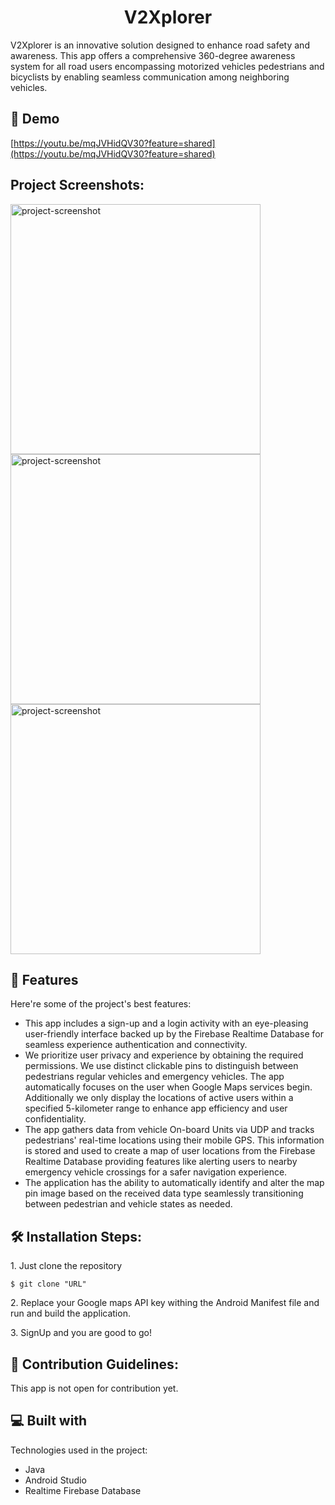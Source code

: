 <h1 align="center" id="title">V2Xplorer</h1>

<p id="description">V2Xplorer is an innovative solution designed to enhance road safety and awareness. This app offers a comprehensive 360-degree awareness system for all road users encompassing motorized vehicles pedestrians and bicyclists by enabling seamless communication among neighboring vehicles.</p>

<h2>🚀 Demo</h2>

[https://youtu.be/mqJVHidQV30?feature=shared](https://youtu.be/mqJVHidQV30?feature=shared)

<h2>Project Screenshots:</h2>

<img src="https://drive.google.com/file/d/1UbN37b2hW7rr2ljzpntuIP6TbLb5oz9B/view?usp=sharing" alt="project-screenshot" width="400" height="400/">

<img src="https://drive.google.com/file/d/1ijymQrbUZkxpJKNsBEnCTNKsckhnU0rx/view?usp=sharing" alt="project-screenshot" width="400" height="400/">

<img src="https://drive.google.com/file/d/1UPbasMLH_oIzbykWIyL-YhhBkTgZbvJf/view?usp=sharing" alt="project-screenshot" width="400" height="400/">

  
  
<h2>🧐 Features</h2>

Here're some of the project's best features:

*   This app includes a sign-up and a login activity with an eye-pleasing user-friendly interface backed up by the Firebase Realtime Database for seamless experience authentication and connectivity.
*   We prioritize user privacy and experience by obtaining the required permissions. We use distinct clickable pins to distinguish between pedestrians regular vehicles and emergency vehicles. The app automatically focuses on the user when Google Maps services begin. Additionally we only display the locations of active users within a specified 5-kilometer range to enhance app efficiency and user confidentiality.
*   The app gathers data from vehicle On-board Units via UDP and tracks pedestrians' real-time locations using their mobile GPS. This information is stored and used to create a map of user locations from the Firebase Realtime Database providing features like alerting users to nearby emergency vehicle crossings for a safer navigation experience.
*   The application has the ability to automatically identify and alter the map pin image based on the received data type seamlessly transitioning between pedestrian and vehicle states as needed.

<h2>🛠️ Installation Steps:</h2>

<p>1. Just clone the repository</p>

```
$ git clone "URL"
```

<p>2. Replace your Google maps API key withing the Android Manifest file and run and build the application.</p>

<p>3. SignUp and you are good to go!</p>

<h2>🍰 Contribution Guidelines:</h2>

This app is not open for contribution yet.

  
  
<h2>💻 Built with</h2>

Technologies used in the project:

*   Java
*   Android Studio
*   Realtime Firebase Database
